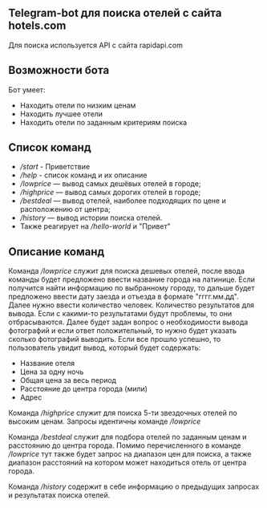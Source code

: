 ## Telegram-bot для поиска отелей с сайта hotels.com

Для поиска используется API c сайта rapidapi.com
## Возможности бота
Бот умеет:
 - Находить отели по низким ценам
 - Находить лучшее отели
 - Находить отели по заданным критериям поиска
## Список команд
 -  */start* - Приветствие
 -   */help* - список команд и их описание
 -   */lowprice* — вывод самых дешёвых отелей в городе;
 -   */highprice* — вывод самых дорогих отелей в городе;
 -   */bestdeal* — вывод отелей, наиболее подходящих по цене и расположению от центра;
 -   */history* — вывод истории поиска отелей.
 - Также реагирует на */hello-world* и "Привет"
## Описание команд
Команда */lowprice* служит для поиска дешевых отелей, после ввода команды будет предложено ввести название города на латинице. 
Если получится найти информацию по выбранному городу, то дальше будет предложено ввести дату заезда и отъезда в формате "гггг.мм.дд".
Далее нужно ввести количество человек.
Количество результатов для вывода. Если с какими-то результатами будут проблемы, то они отбрасываются.
Далее будет задан вопрос о необходимости вывода фотографий и если ответ положительный, то нужно будет указать сколько фотографий выводить.
Если все прошло успешно, то пользователь увидит вывод, который будет содержать:
 - Название отеля
 - Цена за одну ночь
 - Общая цена за весь период
 - Расстояние до центра города (мили)
 - Адрес
 
Команда */highprice* служит для поиска 5-ти звездочных отелей по высоким ценам. 
Запросы идентичны команде */lowprice*
	
Команда */bestdeal* служит для подбора отелей по заданным ценам и расстоянию до центра города.
Помимо перечисленного в команде */lowprice* тут также будет запрос на диапазон цен для поиска, а также диапазон расстояний на котором может находиться отель от центра города.

Команда */history* содержит в себе информацию о предыдущих запросах и результатах поиска отелей.
